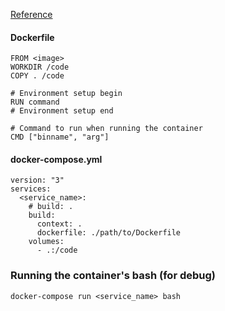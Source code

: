 ---
---

[Reference](https://docs.docker.com/compose/gettingstarted/)

#### Dockerfile
```
FROM <image>
WORKDIR /code
COPY . /code

# Environment setup begin
RUN command
# Environment setup end

# Command to run when running the container
CMD ["binname", "arg"]
```

#### docker-compose.yml
```
version: "3"
services:
  <service_name>:
    # build: .
    build:
      context: .
      dockerfile: ./path/to/Dockerfile
    volumes:
      - .:/code
```

### Running the container's bash (for debug)
```shell
docker-compose run <service_name> bash
```
